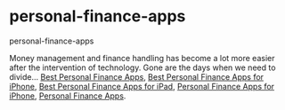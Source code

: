 # personal-finance-apps
personal-finance-apps

Money management and finance handling has become a lot more easier after the intervention of technology. Gone are the days when we need to divide...
[Best Personal Finance Apps](https://geekeasier.com/best-personal-finance-apps-for-iphone-or-ipad/8360/),
[Best Personal Finance Apps for iPhone](https://geekeasier.com/best-personal-finance-apps-for-iphone-or-ipad/8360/),
[Best Personal Finance Apps for iPad](https://geekeasier.com/best-personal-finance-apps-for-iphone-or-ipad/8360/),
[Personal Finance Apps for iPhone](https://geekeasier.com/best-personal-finance-apps-for-iphone-or-ipad/8360/),
[Personal Finance Apps](https://geekeasier.com/best-personal-finance-apps-for-iphone-or-ipad/8360/).
